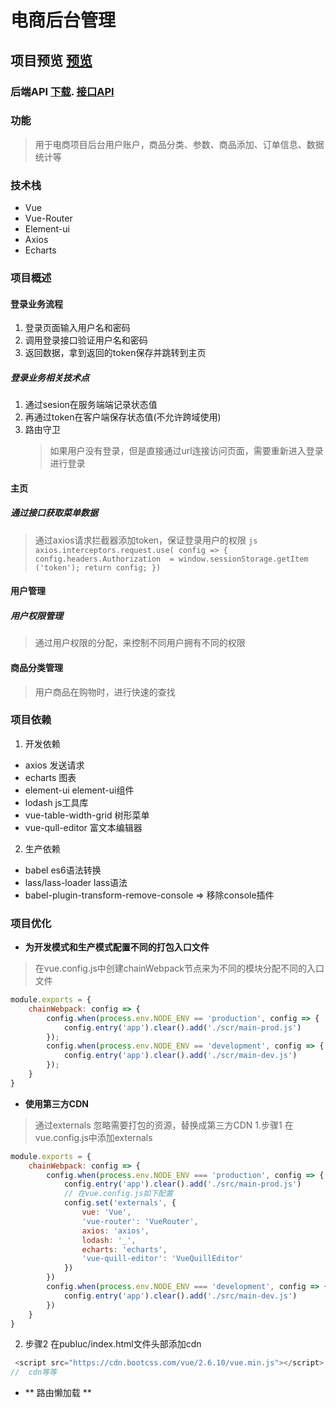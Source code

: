 # 电商后台管理

## 项目预览 [预览](http://211.149.185.82:805/)
### 后端API  [下载](https://gitee.com/wBekvam/vueShop-api-server.git).  [接口API](./api接口文档.md)

### 功能
> 用于电商项目后台用户账户，商品分类、参数、商品添加、订单信息、数据统计等

### 技术栈
- Vue
- Vue-Router
- Element-ui
- Axios
- Echarts

### 项目概述

#### 登录业务流程

1. 登录页面输入用户名和密码
2. 调用登录接口验证用户名和密码
3. 返回数据，拿到返回的token保存并跳转到主页

##### 登录业务相关技术点

1. 通过sesion在服务端端记录状态值
2. 再通过token在客户端保存状态值(不允许跨域使用)
3. 路由守卫
	> 如果用户没有登录，但是直接通过url连接访问页面，需要重新进入登录进行登录
	
#### 主页

##### 通过接口获取菜单数据
> 通过axios请求拦截器添加token，保证登录用户的权限
	```js
	axios.interceptors.request.use( config => {
		config.headers.Authorization  = window.sessionStorage.getItem
		('token');
		return config;
	})
	```

#### 用户管理

##### 用户权限管理

> 通过用户权限的分配，来控制不同用户拥有不同的权限

#### 商品分类管理

> 用户商品在购物时，进行快速的查找


### 项目依赖
1. 开发依赖
- axios 发送请求
- echarts 图表
- element-ui  element-ui组件
- lodash js工具库
- vue-table-width-grid 树形菜单
- vue-qull-editor 富文本编辑器

2. 生产依赖
- babel  es6语法转换
- lass/lass-loader lass语法
- babel-plugin-transform-remove-console => 移除console插件


### 项目优化

- **为开发模式和生产模式配置不同的打包入口文件**

> 在vue.config.js中创建chainWebpack节点来为不同的模块分配不同的入口文件

```js
module.exports = {
	chainWebpack: config => {
		config.when(process.env.NODE_ENV == 'production', config => {
			config.entry('app').clear().add('./scr/main-prod.js')
		});
		config.when(process.env.NODE_ENV == 'development', config => {
			config.entry('app').clear().add('./scr/main-dev.js')
		});
	}
}
```


- **使用第三方CDN**
> 通过externals 忽略需要打包的资源，替换成第三方CDN
1.步骤1  在vue.config.js中添加externals
```js
module.exports = {
    chainWebpack: config => {
        config.when(process.env.NODE_ENV === 'production', config => {
            config.entry('app').clear().add('./src/main-prod.js')
            // 在vue.config.js如下配置
            config.set('externals', {
                vue: 'Vue',
                'vue-router': 'VueRouter',
                axios: 'axios',
                lodash: '_',
                echarts: 'echarts',
                'vue-quill-editor': 'VueQuillEditor'
            })
        })
        config.when(process.env.NODE_ENV === 'development', config => {
            config.entry('app').clear().add('./src/main-dev.js')
        })
    }
}
```

2. 步骤2 在publuc/index.html文件头部添加cdn

```js
 <script src="https://cdn.bootcss.com/vue/2.6.10/vue.min.js"></script>
//  cdn等等
```

- ** 路由懒加载 **
